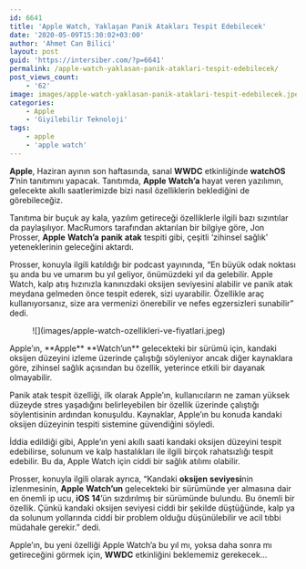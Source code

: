 ```yaml
---
id: 6641
title: 'Apple Watch, Yaklaşan Panik Atakları Tespit Edebilecek'
date: '2020-05-09T15:30:02+03:00'
author: 'Ahmet Can Bilici'
layout: post
guid: 'https://intersiber.com/?p=6641'
permalink: /apple-watch-yaklasan-panik-ataklari-tespit-edebilecek/
post_views_count:
    - '62'
image: images/apple-watch-yaklasan-panik-ataklari-tespit-edebilecek.jpeg
categories:
    - Apple
    - 'Giyilebilir Teknoloji'
tags:
    - apple
    - 'apple watch'
---
```


**Apple**, Haziran ayının son haftasında, sanal **WWDC** etkinliğinde **watchOS** **7**’nin tanıtımını yapacak. Tanıtımda, **Apple** **Watch’a** hayat veren yazılımın, gelecekte akıllı saatlerimizde bizi nasıl özelliklerin beklediğini de görebileceğiz.

Tanıtıma bir buçuk ay kala, yazılım getireceği özelliklerle ilgili bazı sızıntılar da paylaşılıyor. MacRumors tarafından aktarılan bir bilgiye göre, Jon Prosser, **Apple** **Watch’a** **panik** **atak** tespiti gibi, çeşitli ‘zihinsel sağlık’ yeteneklerinin geleceğini aktardı.

Prosser, konuyla ilgili katıldığı bir podcast yayınında, “En büyük odak noktası şu anda bu ve umarım bu yıl geliyor, önümüzdeki yıl da gelebilir. Apple Watch, kalp atış hızınızla kanınızdaki oksijen seviyesini alabilir ve panik atak meydana gelmeden önce tespit ederek, sizi uyarabilir. Özellikle araç kullanıyorsanız, size ara vermenizi önerebilir ve nefes egzersizleri sunabilir” dedi.

<figure class="wp-block-image size-large">![](images/apple-watch-ozellikleri-ve-fiyatlari.jpeg)</figure>Apple’ın, **Apple** **Watch’un** gelecekteki bir sürümü için, kandaki oksijen düzeyini izleme üzerinde çalıştığı söyleniyor ancak diğer kaynaklara göre, zihinsel sağlık açısından bu özellik, yeterince etkili bir dayanak olmayabilir.

Panik atak tespit özelliği, ilk olarak Apple’ın, kullanıcıların ne zaman yüksek düzeyde stres yaşadığını belirleyebilen bir özellik üzerinde çalıştığı söylentisinin ardından konuşuldu. Kaynaklar, Apple’ın bu konuda kandaki oksijen düzeyinin tespiti sistemine güvendiğini söyledi.

İddia edildiği gibi, Apple’ın yeni akıllı saati kandaki oksijen düzeyini tespit edebilirse, solunum ve kalp hastalıkları ile ilgili birçok rahatsızlığı tespit edebilir. Bu da, Apple Watch için ciddi bir sağlık atılımı olabilir.

Prosser, konuyla ilgili olarak ayrıca, “Kandaki **oksijen** **seviyesi**nin izlenmesinin, **Apple** **Watch’un** gelecekteki bir sürümünde yer almasına dair en önemli ip ucu, **iOS** **14**’ün sızdırılmış bir sürümünde bulundu. Bu önemli bir özellik. Çünkü kandaki oksijen seviyesi ciddi bir şekilde düştüğünde, kalp ya da solunum yollarında ciddi bir problem olduğu düşünülebilir ve acil tıbbi müdahale gerekir.” dedi.

Apple’ın, bu yeni özelliği Apple Watch’a bu yıl mı, yoksa daha sonra mı getireceğini görmek için, **WWDC** etkinliğini beklememiz gerekecek…
